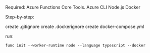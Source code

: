 Required:
Azure Functions Core Tools.
Azure CLI
Node.js
Docker

Step-by-step:

create .gitignore
create .dockerignore
create docker-compose.yml

run:
```console
func init --worker-runtime node --language typescript --docker
```


